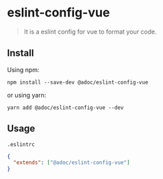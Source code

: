 # eslint-config-vue

> It is a eslint config for vue to format your code.

## Install

Using npm:

``
npm install --save-dev @adoc/eslint-config-vue
``

or using yarn:

``
yarn add @adoc/eslint-config-vue --dev
``

## Usage

`.eslintrc`

```json
{
  "extends": ["@adoc/eslint-config-vue"]
}
```
